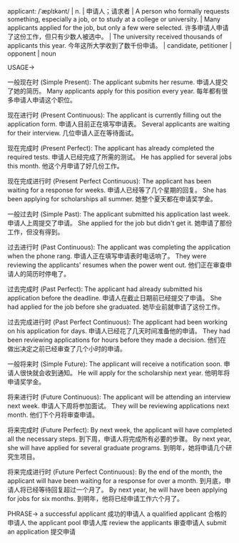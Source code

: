applicant: /ˈæplɪkənt/ | n. | 申请人；请求者 |  A person who formally requests something, especially a job, or to study at a college or university. |  Many applicants applied for the job, but only a few were selected. 许多申请人申请了这份工作，但只有少数人被选中。 |  The university received thousands of applicants this year.  今年这所大学收到了数千份申请。 | candidate, petitioner | opponent | noun

USAGE->

一般现在时 (Simple Present):
The applicant submits her resume.  申请人提交了她的简历。
Many applicants apply for this position every year. 每年都有很多申请人申请这个职位。

现在进行时 (Present Continuous):
The applicant is currently filling out the application form.  申请人目前正在填写申请表。
Several applicants are waiting for their interview.  几位申请人正在等待面试。

现在完成时 (Present Perfect):
The applicant has already completed the required tests.  申请人已经完成了所需的测试。
He has applied for several jobs this month. 他这个月申请了好几份工作。

现在完成进行时 (Present Perfect Continuous):
The applicant has been waiting for a response for weeks.  申请人已经等了几个星期的回复。
She has been applying for scholarships all summer. 她整个夏天都在申请奖学金。

一般过去时 (Simple Past):
The applicant submitted his application last week. 申请人上周提交了申请。
She applied for the job but didn't get it. 她申请了那份工作，但没有得到。

过去进行时 (Past Continuous):
The applicant was completing the application when the phone rang.  申请人正在填写申请表时电话响了。
They were reviewing the applicants' resumes when the power went out.  他们正在审查申请人的简历时停电了。

过去完成时 (Past Perfect):
The applicant had already submitted his application before the deadline.  申请人在截止日期前已经提交了申请。
She had applied for the job before she graduated. 她毕业前就申请了这份工作。

过去完成进行时 (Past Perfect Continuous):
The applicant had been working on his application for days.  申请人已经花了几天时间准备他的申请。
They had been reviewing applications for hours before they made a decision.  他们在做出决定之前已经审查了几个小时的申请。

一般将来时 (Simple Future):
The applicant will receive a notification soon.  申请人很快就会收到通知。
He will apply for the scholarship next year. 他明年将申请奖学金。

将来进行时 (Future Continuous):
The applicant will be attending an interview next week.  申请人下周将参加面试。
They will be reviewing applications next month. 他们下个月将审查申请。

将来完成时 (Future Perfect):
By next week, the applicant will have completed all the necessary steps.  到下周，申请人将完成所有必要的步骤。
By next year, she will have applied for several graduate programs. 到明年，她将申请几个研究生项目。

将来完成进行时 (Future Perfect Continuous):
By the end of the month, the applicant will have been waiting for a response for over a month.  到月底，申请人将已经等待回复超过一个月了。
By next year, he will have been applying for jobs for six months. 到明年，他将已经申请工作六个月了。


PHRASE->
a successful applicant  成功的申请人
a qualified applicant  合格的申请人
the applicant pool  申请人库
review the applicants  审查申请人
submit an application  提交申请
